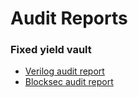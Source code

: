 # Audit Reports
### Fixed yield vault
- [Verilog audit report](/fixed-yield-vault/verilof.pdf)
- [Blocksec audit report](/fixed-yield-vault/blocksec.pdf)